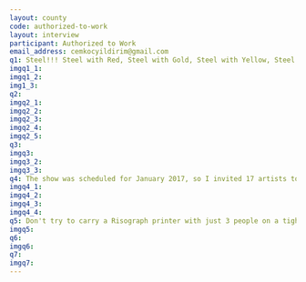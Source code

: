 ```yaml
---
layout: county 
code: authorized-to-work
layout: interview
participant: Authorized to Work
email_address: cemkocyildirim@gmail.com
q1: Steel!!! Steel with Red, Steel with Gold, Steel with Yellow, Steel with basically any other color.  - But I no longer have Steel 
imgq1_1: 
imgq1_2: 
img1_3: 
q2: 
imgq2_1: 
imgq2_2: 
imgq2_3: 
imgq2_4: 
imgq2_5: 
q3: 
imgq3: 
imgq3_2: 
imgq3_3: 
q4: The show was scheduled for January 2017, so I invited 17 artists to celebrate 2017. 
imgq4_1: 
imgq4_2: 
imgq4_3: 
imgq4_4: 
q5: Don't try to carry a Risograph printer with just 3 people on a tight staircase! DO NOT! 
imgq5: 
q6: 
imgq6: 
q7: 
imgq7: 
---
```

